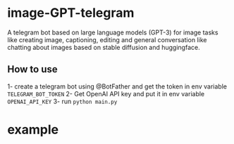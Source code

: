 # image-GPT-telegram

A telegram bot based on large language models (GPT-3) for image tasks like creating image, captioning, editing and 
general conversation like chatting about images based on stable diffusion and huggingface.

## How to use
1- create a telegram bot using @BotFather and get the token in env variable `TELEGRAM_BOT_TOKEN`
2- Get OpenAI API key and put it in env variable `OPENAI_API_KEY`
3- run `python main.py`


# example